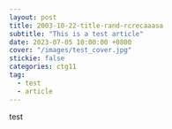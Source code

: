 ```yaml
---
layout: post
title: 2003-10-22-title-rand-rcrecaaasa
subtitle: "This is a test article"
date: 2023-07-05 10:00:00 +0800
cover: "/images/test_cover.jpg"
stickie: false
categories: ctg11
tag:
  - test
  - article
---
```

test
        